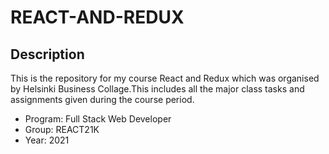 # REACT-AND-REDUX

## Description

This is the repository for my course React and Redux which was organised by Helsinki Business Collage.This includes all the major class tasks and assignments given during the course period.
- Program: Full Stack Web Developer
- Group: REACT21K
- Year: 2021

